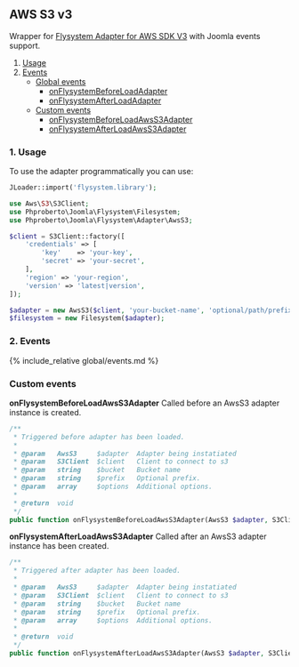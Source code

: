 ## AWS S3 v3

Wrapper for [Flysystem Adapter for AWS SDK V3](https://github.com/thephpleague/flysystem-aws-s3-v3) with Joomla events support. 

1. [Usage](#usage)
2. [Events](#events)
    * [Global events](#global-adapters-events)
        * [onFlysystemBeforeLoadAdapter](#onFlysystemBeforeLoadAdapter)
        * [onFlysystemAfterLoadAdapter](#onFlysystemAfterLoadAdapter)
    * [Custom events](#custom-events)
        * [onFlysystemBeforeLoadAwsS3Adapter](#onFlysystemBeforeLoadAwsS3Adapter)
        * [onFlysystemAfterLoadAwsS3Adapter](#onFlysystemAfterLoadAwsS3Adapter)

### 1. Usage <a id="usage"></a>

To use the adapter programmatically you can use:  


```php
JLoader::import('flysystem.library');

use Aws\S3\S3Client;
use Phproberto\Joomla\Flysystem\Filesystem;
use Phproberto\Joomla\Flysystem\Adapter\AwsS3;

$client = S3Client::factory([
    'credentials' => [
        'key'    => 'your-key',
        'secret' => 'your-secret',
    ],
    'region' => 'your-region',
    'version' => 'latest|version',
]);

$adapter = new AwsS3($client, 'your-bucket-name', 'optional/path/prefix');
$filesystem = new Filesystem($adapter);

```

### 2. Events <a id="events"></a>

{% include_relative global/events.md %}

### Custom events <a id="custom-events"></a>

**onFlysystemBeforeLoadAwsS3Adapter** Called before an AwsS3 adapter instance is created. <a id="onFlysystemBeforeLoadAwsS3Adapter"></a>

```php
/**
 * Triggered before adapter has been loaded.
 *
 * @param   AwsS3     $adapter  Adapter being instatiated
 * @param   S3Client  $client   Client to connect to s3
 * @param   string    $bucket   Bucket name
 * @param   string    $prefix   Optional prefix.
 * @param   array     $options  Additional options.
 *
 * @return  void
 */
public function onFlysystemBeforeLoadAwsS3Adapter(AwsS3 $adapter, S3Client $client, $bucket, $prefix, array &$options)
```

**onFlysystemAfterLoadAwsS3Adapter** Called after an AwsS3 adapter instance has been created. <a id="onFlysystemAfterLoadAwsS3Adapter"></a>

```php
/**
 * Triggered after adapter has been loaded.
 *
 * @param   AwsS3     $adapter  Adapter being instatiated
 * @param   S3Client  $client   Client to connect to s3
 * @param   string    $bucket   Bucket name
 * @param   string    $prefix   Optional prefix.
 * @param   array     $options  Additional options.
 *
 * @return  void
 */
public function onFlysystemAfterLoadAwsS3Adapter(AwsS3 $adapter, S3Client $client, $bucket, $prefix, array $options)
```